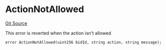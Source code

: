 # ActionNotAllowed
[Git Source](https://github.com/teller-protocol/teller-protocol-v2/blob/cc7fb9358a2518de7ee33e518ebac21eac498b0d/contracts/TellerV2.sol)

This error is reverted when the action isn't allowed


```solidity
error ActionNotAllowed(uint256 bidId, string action, string message);
```

